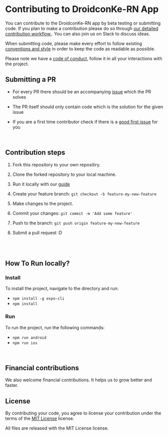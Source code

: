 # Contributing to DroidconKe-RN App


You can contribute to the DroidconKe-RN app by beta testing or submitting code.
If you plan to make a contribution please do so through [our detailed contribution workflow.](#contribution-steps). You can also join us on Slack to discuss ideas.


When submitting code, please make every effort to follow existing [conventions and style](https://github.com/droidconKE/droidconKE2022ReactNative/blob/main/STYLEGUIDE.md) in order to keep the code as readable as possible. 




Please note we have a [code of conduct](https://github.com/droidconKE/droidconKE2022ReactNative/blob/main/CODE_OF_CONDUCT.md), follow it in all your interactions with the project.


## Submitting a PR

- For every PR there should be an accompanying [issue](https://github.com/droidconKE/droidconKE2022ReactNative/issues) which the PR solves

- The PR itself should only contain code which is the solution for the given issue

- If you are a first time contributor check if there is a [good first issue](https://github.com/droidconKE/droidconKE2022ReactNative/labels/good%20first%20issue) for you


<br>

## Contribution steps




1. Fork this repository to your own repositiry. 

2. Clone the forked repository to your local machine.

3. Run it locally with our [guide](#how-to-run-locally)

4. Create your feature branch: `git checkout -b feature-my-new-feature`

5. Make changes to the project.

6. Commit your changes: `git commit -m 'Add some feature'`

7. Push to the branch: `git push origin feature-my-new-feature`

8. Submit a pull request :D 



<br><br>




## How To Run locally?
### Install

To install the project, navigate to the directory and run:

- `npm install -g expo-cli`
- `npm install`

### Run

To run the project, run the following commands:

- `npm run android`
- `npm run ios`





<br>

















## Financial contributions

We also welcome financial contributions. It helps us to grow better and faster.




## License




By contributing your code, you agree to license your contribution under the terms of the [MIT License](https://github.com/droidconKE/droidconKE2022ReactNative/blob/main/LICENSE) license.

All files are released with the MIT License license.